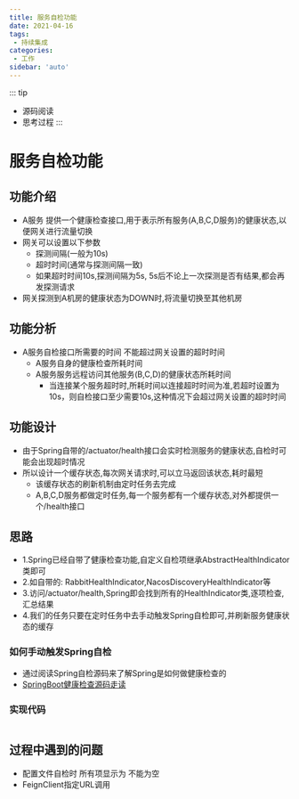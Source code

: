 ```yaml
---
title: 服务自检功能
date: 2021-04-16
tags:
 - 持续集成
categories:
 - 工作
sidebar: 'auto'
---
```


::: tip
* 源码阅读
* 思考过程
:::

# 服务自检功能

## 功能介绍
- A服务 提供一个健康检查接口,用于表示所有服务(A,B,C,D服务)的健康状态,以便网关进行流量切换
- 网关可以设置以下参数
  - 探测间隔(一般为10s)
  - 超时时间(通常与探测间隔一致)
  - 如果超时时间10s,探测间隔为5s, 5s后不论上一次探测是否有结果,都会再发探测请求
- 网关探测到A机房的健康状态为DOWN时,将流量切换至其他机房

## 功能分析
- A服务自检接口所需要的时间 不能超过网关设置的超时时间
  - A服务自身的健康检查所耗时间
  - A服务服务远程访问其他服务(B,C,D)的健康状态所耗时间
     - 当连接某个服务超时时,所耗时间以连接超时时间为准,若超时设置为10s，则自检接口至少需要10s,这种情况下会超过网关设置的超时时间

## 功能设计
- 由于Spring自带的/actuator/health接口会实时检测服务的健康状态,自检时可能会出现超时情况
- 所以设计一个缓存状态,每次网关请求时,可以立马返回该状态,耗时最短
  - 该缓存状态的刷新机制由定时任务去完成
  - A,B,C,D服务都做定时任务,每一个服务都有一个缓存状态,对外都提供一个/health接口
  
## 思路

- 1.Spring已经自带了健康检查功能,自定义自检项继承AbstractHealthIndicator类即可
- 2.如自带的: RabbitHealthIndicator,NacosDiscoveryHealthIndicator等
- 3.访问/actuator/health,Spring即会找到所有的HealthIndicator类,逐项检查,汇总结果
- 4.我们的任务只要在定时任务中去手动触发Spring自检即可,并刷新服务健康状态的缓存

### 如何手动触发Spring自检
- 通过阅读Spring自检源码来了解Spring是如何做健康检查的
- [SpringBoot健康检查源码走读](https://blog.csdn.net/shengqianfeng/article/details/115112070)

### 实现代码
```
```
## 过程中遇到的问题
- 配置文件自检时 所有项显示为 不能为空
- FeignClient指定URL调用